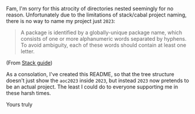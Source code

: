 Fam, I'm sorry for this atrocity of directories nested seemingly for no reason. Unfortunately due to the limitations of
stack/cabal project naming, there is no way to name my project just `2023`:

> A package is identified by a globally-unique package name, which consists of one or more alphanumeric words separated by hyphens. To avoid ambiguity, each of these words should contain at least one letter.

(From [Stack guide](https://docs.haskellstack.org/en/stable/GUIDE/))

As a consolation, I've created this README, so that the tree structure doesn't just show the `aoc2023` inside `2023`,
but instead `2023` now pretends to be an actual project. The least I could do to everyone supporting me in these harsh
times.

Yours truly
